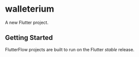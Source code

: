 # walleterium

A new Flutter project.

## Getting Started

FlutterFlow projects are built to run on the Flutter _stable_ release.
